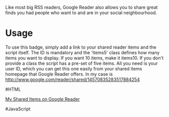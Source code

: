 Like most big RSS readers, Google Reader also allows you to share great finds you had people who want to and are
in your social neighbourhood. 


Usage
=====

To use this badge, simply add a link to your shared reader items and the script itself. The ID is mandatory and the
'items5' class defines how many items you want to display. If you want 10 items, make it items10. If you don't provide
 a class the script has a pre-set of five items. All you need is your user ID, which you can get this one easily from 
your shared items homepage that Google Reader offers. In my case is http://www.google.com/reader/shared/14570835283517884254

   #HTML
   <div id="google_reader_badge" class="items5">
     <p><a href="http://www.google.com/reader/shared/14570835283517884254">My Shared Items on Google Reader</a></p>
   </div>


   #JavaScript
   <script src="GReaderBadge.js"></script>
